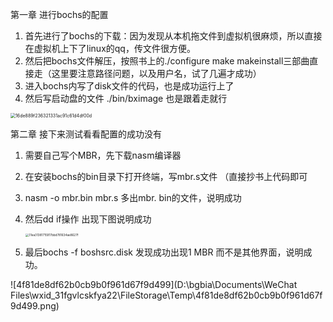 第一章 进行bochs的配置

1. 首先进行了bochs的下载：因为发现从本机拖文件到虚拟机很麻烦，所以直接在虚拟机上下了linux的qq，传文件很方便。
2. 然后把bochs文件解压，按照书上的./configure  make  makeinstall三部曲直接走（这里要注意路径问题，以及用户名，试了几遍才成功）
3. 进入bochs内写了disk文件的代码，也是成功运行上了
4. 然后写启动盘的文件 ./bin/bximage 也是跟着走就行

<img src="D:\bgbia\Documents\WeChat Files\wxid_31fgvlcskfya22\FileStorage\Temp\16de889f236321331ac91c61d4df00d.png" alt="16de889f236321331ac91c61d4df00d" style="zoom: 50%;" />

第二章 接下来测试看看配置的成功没有

1. 需要自己写个MBR，先下载nasm编译器

2. 在安装bochs的bin目录下打开终端，写mbr.s文件 （直接抄书上代码即可

3. nasm -o mbr.bin mbr.s 多出mbr. bin的文件，说明成功

4. 然后dd if操作  出现下图说明成功

   <img src="D:\bgbia\Documents\WeChat Files\wxid_31fgvlcskfya22\FileStorage\Temp\31ea31381715917bbd781634ae8627f.png" alt="31ea31381715917bbd781634ae8627f" style="zoom:33%;" />

5. 最后bochs -f boshsrc.disk 发现成功出现1 MBR 而不是其他界面，说明成功。

![4f81de8df62b0cb9b0f961d67f9d499](D:\bgbia\Documents\WeChat Files\wxid_31fgvlcskfya22\FileStorage\Temp\4f81de8df62b0cb9b0f961d67f9d499.png)